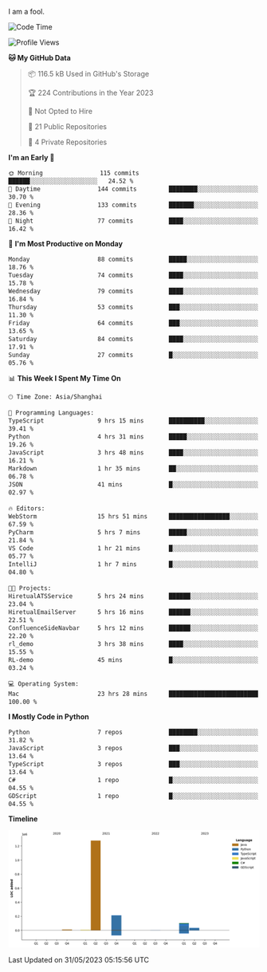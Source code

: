 I am a fool.

<!--START_SECTION:waka-->
![Code Time](http://img.shields.io/badge/Code%20Time-444%20hrs%2034%20mins-blue)

![Profile Views](http://img.shields.io/badge/Profile%20Views-2-blue)

**🐱 My GitHub Data** 

> 📦 116.5 kB Used in GitHub's Storage 
 > 
> 🏆 224 Contributions in the Year 2023
 > 
> 🚫 Not Opted to Hire
 > 
> 📜 21 Public Repositories 
 > 
> 🔑 4 Private Repositories 
 > 
**I'm an Early 🐤** 

```text
🌞 Morning                115 commits         ██████░░░░░░░░░░░░░░░░░░░   24.52 % 
🌆 Daytime                144 commits         ████████░░░░░░░░░░░░░░░░░   30.70 % 
🌃 Evening                133 commits         ███████░░░░░░░░░░░░░░░░░░   28.36 % 
🌙 Night                  77 commits          ████░░░░░░░░░░░░░░░░░░░░░   16.42 % 
```
📅 **I'm Most Productive on Monday** 

```text
Monday                   88 commits          █████░░░░░░░░░░░░░░░░░░░░   18.76 % 
Tuesday                  74 commits          ████░░░░░░░░░░░░░░░░░░░░░   15.78 % 
Wednesday                79 commits          ████░░░░░░░░░░░░░░░░░░░░░   16.84 % 
Thursday                 53 commits          ███░░░░░░░░░░░░░░░░░░░░░░   11.30 % 
Friday                   64 commits          ███░░░░░░░░░░░░░░░░░░░░░░   13.65 % 
Saturday                 84 commits          ████░░░░░░░░░░░░░░░░░░░░░   17.91 % 
Sunday                   27 commits          █░░░░░░░░░░░░░░░░░░░░░░░░   05.76 % 
```


📊 **This Week I Spent My Time On** 

```text
🕑︎ Time Zone: Asia/Shanghai

💬 Programming Languages: 
TypeScript               9 hrs 15 mins       ██████████░░░░░░░░░░░░░░░   39.41 % 
Python                   4 hrs 31 mins       █████░░░░░░░░░░░░░░░░░░░░   19.26 % 
JavaScript               3 hrs 48 mins       ████░░░░░░░░░░░░░░░░░░░░░   16.21 % 
Markdown                 1 hr 35 mins        ██░░░░░░░░░░░░░░░░░░░░░░░   06.78 % 
JSON                     41 mins             █░░░░░░░░░░░░░░░░░░░░░░░░   02.97 % 

🔥 Editors: 
WebStorm                 15 hrs 51 mins      █████████████████░░░░░░░░   67.59 % 
PyCharm                  5 hrs 7 mins        █████░░░░░░░░░░░░░░░░░░░░   21.84 % 
VS Code                  1 hr 21 mins        █░░░░░░░░░░░░░░░░░░░░░░░░   05.77 % 
IntelliJ                 1 hr 7 mins         █░░░░░░░░░░░░░░░░░░░░░░░░   04.80 % 

🐱‍💻 Projects: 
HiretualATSService       5 hrs 24 mins       ██████░░░░░░░░░░░░░░░░░░░   23.04 % 
HiretualEmailServer      5 hrs 16 mins       ██████░░░░░░░░░░░░░░░░░░░   22.51 % 
ConfluenceSideNavbar     5 hrs 12 mins       ██████░░░░░░░░░░░░░░░░░░░   22.20 % 
rl_demo                  3 hrs 38 mins       ████░░░░░░░░░░░░░░░░░░░░░   15.55 % 
RL-demo                  45 mins             █░░░░░░░░░░░░░░░░░░░░░░░░   03.24 % 

💻 Operating System: 
Mac                      23 hrs 28 mins      █████████████████████████   100.00 % 
```

**I Mostly Code in Python** 

```text
Python                   7 repos             ████████░░░░░░░░░░░░░░░░░   31.82 % 
JavaScript               3 repos             ███░░░░░░░░░░░░░░░░░░░░░░   13.64 % 
TypeScript               3 repos             ███░░░░░░░░░░░░░░░░░░░░░░   13.64 % 
C#                       1 repo              █░░░░░░░░░░░░░░░░░░░░░░░░   04.55 % 
GDScript                 1 repo              █░░░░░░░░░░░░░░░░░░░░░░░░   04.55 % 
```



**Timeline**

![Lines of Code chart](https://raw.githubusercontent.com/VeejaLiu/VeejaLiu/master/assets/bar_graph.png)


 Last Updated on 31/05/2023 05:15:56 UTC
<!--END_SECTION:waka-->
